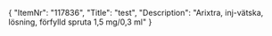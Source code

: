 {
  "ItemNr": "117836",
  "Title": "test",
  "Description": "Arixtra, inj-vätska, lösning, förfylld spruta 1,5 mg/0,3 ml"
}